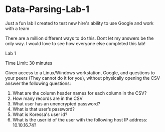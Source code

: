 # Data-Parsing-Lab-1
Just a fun lab I created to test new hire's ability to use Google and work with a team

There are a million different ways to do this. Dont let my answers be the only way. I would love to see how everyone else completed this lab!

Lab 1

Time Limit: 30 minutes

Given access to a Linux/Windows workstation, Google, and questions to your peers (They cannot do it
for you), without physically opening the CSV answer the following questions:

1. What are the column header names for each column in the CSV?
2. How many records are in the CSV
3. What user has an unencrypted password?
4. What is that user’s password?
5. What is Koressa&#39;s user id?
6. What is the user id of the user with the following host IP address: 10.10.16.74?
